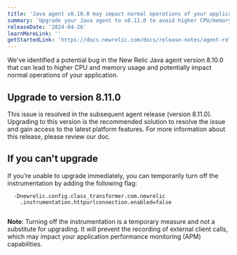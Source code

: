 ```yaml
---
title: 'Java agent v8.10.0 may impact normal operations of your applications'
summary: 'Upgrade your Java agent to v8.11.0 to avoid higher CPU/memory usage '
releaseDate: '2024-04-26'
learnMoreLink: ''
getStartedLink: 'https://docs.newrelic.com/docs/release-notes/agent-release-notes/java-release-notes/java-agent-8110/'
---
```


We've identified a potential bug in the New Relic Java agent version 8.10.0 that can lead to higher CPU and memory usage and potentially impact normal operations of your application.

## Upgrade to version 8.11.0
This issue is resolved in the subsequent agent release (version 8.11.0). Upgrading to this version is the recommended solution to resolve the issue and gain access to the latest platform features. For more information about this release, please review our doc. 

## If you can't upgrade
If you’re unable to upgrade immediately, you can temporarily turn off the instrumentation by adding the following flag: 

```
  -Dnewrelic.config.class_transformer.com.newrelic
    .instrumentation.httpurlconnection.enabled=false
    
```

**Note**: Turning off the instrumentation is a temporary measure and not a substitute for upgrading. It will prevent the recording of external client calls, which may impact your application performance monitoring (APM) capabilities.


